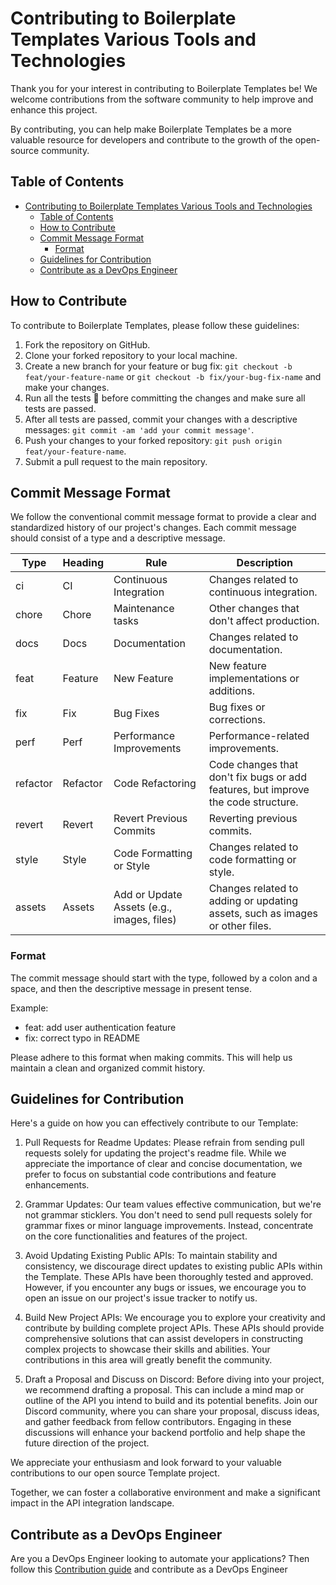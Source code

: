 # Contributing to Boilerplate Templates Various Tools and Technologies

Thank you for your interest in contributing to Boilerplate Templates be! We welcome contributions from the software community to help improve and enhance this project.

By contributing, you can help make Boilerplate Templates be a more valuable resource for developers and contribute to the growth of the open-source community.

## Table of Contents

- [Contributing to Boilerplate Templates Various Tools and Technologies](#contributing-to-boilerplate-templates-various-tools-and-technologies)
  - [Table of Contents](#table-of-contents)
  - [How to Contribute ](#how-to-contribute-)
  - [Commit Message Format ](#commit-message-format-)
    - [Format](#format)
  - [Guidelines for Contribution ](#guidelines-for-contribution-)
  - [Contribute as a DevOps Engineer ](#contribute-as-a-devops-engineer-)

## How to Contribute <a name="how-to-contribute"></a>

To contribute to Boilerplate Templates, please follow these guidelines:

1. Fork the repository on GitHub.
2. Clone your forked repository to your local machine.
3. Create a new branch for your feature or bug fix: `git checkout -b feat/your-feature-name` or `git checkout -b fix/your-bug-fix-name` and make your changes.
4. Run all the tests 🧪 before committing the changes and make sure all tests are passed.
5. After all tests are passed, commit your changes with a descriptive messages: `git commit -am 'add your commit message'`.
6. Push your changes to your forked repository: `git push origin feat/your-feature-name`.
7. Submit a pull request to the main repository.

## Commit Message Format <a name="commit-message-format"></a>

We follow the conventional commit message format to provide a clear and standardized history of our project's changes. Each commit message should consist of a type and a descriptive message.

| Type     | Heading  | Rule                                       | Description                                                                       |
| -------- | -------- | ------------------------------------------ | --------------------------------------------------------------------------------- |
| ci       | CI       | Continuous Integration                     | Changes related to continuous integration.                                        |
| chore    | Chore    | Maintenance tasks                          | Other changes that don't affect production.                                       |
| docs     | Docs     | Documentation                              | Changes related to documentation.                                                 |
| feat     | Feature  | New Feature                                | New feature implementations or additions.                                         |
| fix      | Fix      | Bug Fixes                                  | Bug fixes or corrections.                                                         |
| perf     | Perf     | Performance Improvements                   | Performance-related improvements.                                                 |
| refactor | Refactor | Code Refactoring                           | Code changes that don't fix bugs or add features, but improve the code structure. |
| revert   | Revert   | Revert Previous Commits                    | Reverting previous commits.                                                       |
| style    | Style    | Code Formatting or Style                   | Changes related to code formatting or style.                                      |
| assets   | Assets   | Add or Update Assets (e.g., images, files) | Changes related to adding or updating assets, such as images or other files.      |

### Format

The commit message should start with the type, followed by a colon and a space, and then the descriptive message in present tense.

Example:

- feat: add user authentication feature
- fix: correct typo in README

Please adhere to this format when making commits. This will help us maintain a clean and organized commit history.

## Guidelines for Contribution <a name="contribution-guidelines"></a>

Here's a guide on how you can effectively contribute to our Template:

1. Pull Requests for Readme Updates: Please refrain from sending pull requests solely for updating the project's readme file. While we appreciate the importance of clear and concise documentation, we prefer to focus on substantial code contributions and feature enhancements.

2. Grammar Updates: Our team values effective communication, but we're not grammar sticklers. You don't need to send pull requests solely for grammar fixes or minor language improvements. Instead, concentrate on the core functionalities and features of the project.

3. Avoid Updating Existing Public APIs: To maintain stability and consistency, we discourage direct updates to existing public APIs within the Template. These APIs have been thoroughly tested and approved. However, if you encounter any bugs or issues, we encourage you to open an issue on our project's issue tracker to notify us.

4. Build New Project APIs: We encourage you to explore your creativity and contribute by building complete project APIs. These APIs should provide comprehensive solutions that can assist developers in constructing complex projects to showcase their skills and abilities. Your contributions in this area will greatly benefit the community.

5. Draft a Proposal and Discuss on Discord: Before diving into your project, we recommend drafting a proposal. This can include a mind map or outline of the API you intend to build and its potential benefits. Join our Discord community, where you can share your proposal, discuss ideas, and gather feedback from fellow contributors. Engaging in these discussions will enhance your backend portfolio and help shape the future direction of the project.

We appreciate your enthusiasm and look forward to your valuable contributions to our open source Template project.

Together, we can foster a collaborative environment and make a significant impact in the API integration landscape.

## Contribute as a DevOps Engineer <a name="DevOps Engineer"></a>

Are you a DevOps Engineer looking to automate your applications? Then follow this [Contribution guide](https://github.com/taibuharoub/boilerplates/blob/main/CONTRIBUTING.md) and contribute as a DevOps Engineer

